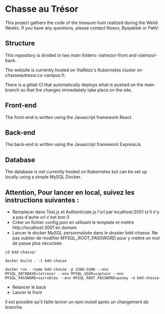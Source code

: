 # Chasse au Trésor

This project gathers the code of the treasure hunt realized during the Weild Weeks.
If you have any questions, please contact Noxov, Byejablek or Path!

## Structure

This repository is divided in two main folders: viatrezor-front and viatrezor-back.

The website is currently hosted on ViaRézo's Kubernetes cluster on chasseautresor.cs-campus.fr.

There is a gitlab CI that automatically deploys what is pushed on the main branch so that the changes immediately take place on the site.

## Front-end

The front-end is written using the Javascript framework React.

## Back-end

The back-end is written using the Javascript framework ExpressJs.

## Database

The database is not currently hosted on Kubernetes but can be set up locally using a simple MySQL Docker.


## Attention, Pour lancer en local, suivez les instructions suivantes :
* Remplacer dans Test.js et Authenticate.js l'url par localhost:3001 (s'il n'y a pas d'autre url c'est bon !)
* Créer un fichier config.json en utilisant le template et mettre http://localhost:3001 en domain
* Lancer le docker MySQL personnalisée dans le dossier bdd-chasse. Ne pas oublier de modifier MYSQL_ROOT_PASSWORD pour y mettre un mot de passe plus sécurisée. 

```
cd bdd-chasse/
```
```
docker build . -t bdd-chasse
```
```
docker run --name bdd-chasse -p 3306:3306 --env MYSQL_DATABASE=letresor --env MYSQL_USER=captain --env MYSQL_PASSWORD=sacrebleu --env MYSQL_ROOT_PASSWORD=poney -d bdd-chasse
```

* Relancer le back
* Lancer le front

Il est possible qu'il faille lancer un *npm install* après un changement de branche.
